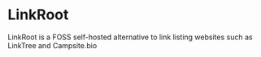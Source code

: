 # LinkRoot
LinkRoot is a FOSS self-hosted alternative to link listing websites such as LinkTree and Campsite.bio


